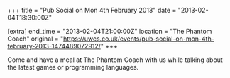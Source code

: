 +++
title = "Pub Social on Mon 4th February 2013"
date = "2013-02-04T18:30:00Z"

[extra]
end_time = "2013-02-04T21:00:00Z"
location = "The Phantom Coach"
original = "https://uwcs.co.uk/events/pub-social-on-mon-4th-february-2013-1474489072912/"
+++

Come and have a meal at The Phantom Coach with us while talking about the latest games or programming languages.

